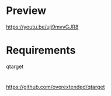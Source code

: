 # Preview 

https://youtu.be/uji9mvvGJR8

# Requirements 

qtarget
#

https://github.com/overextended/qtarget
